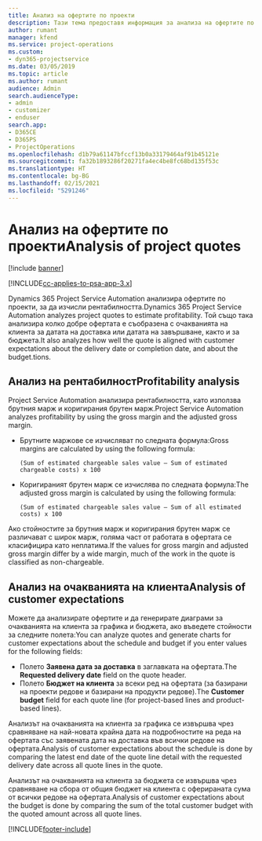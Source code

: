 ```yaml
---
title: Анализ на офертите по проекти
description: Тази тема предоставя информация за анализа на офертите по проекти.
author: rumant
manager: kfend
ms.service: project-operations
ms.custom:
- dyn365-projectservice
ms.date: 03/05/2019
ms.topic: article
ms.author: rumant
audience: Admin
search.audienceType:
- admin
- customizer
- enduser
search.app:
- D365CE
- D365PS
- ProjectOperations
ms.openlocfilehash: d1b79a61147bfccf13b0a33179464af91b45121e
ms.sourcegitcommit: fa32b1893286f20271fa4ec4be8fc68bd135f53c
ms.translationtype: HT
ms.contentlocale: bg-BG
ms.lasthandoff: 02/15/2021
ms.locfileid: "5291246"
---
```

# <a name="analysis-of-project-quotes"></a><span data-ttu-id="20118-103">Анализ на офертите по проекти</span><span class="sxs-lookup"><span data-stu-id="20118-103">Analysis of project quotes</span></span>

[!include [banner](../includes/psa-now-project-operations.md)]

[!INCLUDE[cc-applies-to-psa-app-3.x](../includes/cc-applies-to-psa-app-3x.md)]

<span data-ttu-id="20118-104">Dynamics 365 Project Service Automation анализира офертите по проекти, за да изчисли рентабилността.</span><span class="sxs-lookup"><span data-stu-id="20118-104">Dynamics 365 Project Service Automation analyzes project quotes to estimate profitability.</span></span> <span data-ttu-id="20118-105">Той също така анализира колко добре офертата е съобразена с очакванията на клиента за датата на доставка или датата на завършване, както и за бюджета.</span><span class="sxs-lookup"><span data-stu-id="20118-105">It also analyzes how well the quote is aligned with customer expectations about the delivery date or completion date, and about the budget.tions.</span></span>

## <a name="profitability-analysis"></a><span data-ttu-id="20118-106">Анализ на рентабилност</span><span class="sxs-lookup"><span data-stu-id="20118-106">Profitability analysis</span></span>

<span data-ttu-id="20118-107">Project Service Automation анализира рентабилността, като използва брутния марж и коригирания брутен марж.</span><span class="sxs-lookup"><span data-stu-id="20118-107">Project Service Automation analyzes profitability by using the gross margin and the adjusted gross margin.</span></span>

- <span data-ttu-id="20118-108">Брутните маржове се изчисляват по следната формула:</span><span class="sxs-lookup"><span data-stu-id="20118-108">Gross margins are calculated by using the following formula:</span></span>

  `
    (Sum of estimated chargeable sales value – Sum of estimated chargeable costs) x 100
  `
- <span data-ttu-id="20118-109">Коригираният брутен марж се изчислява по следната формула:</span><span class="sxs-lookup"><span data-stu-id="20118-109">The adjusted gross margin is calculated by using the following formula:</span></span>

  `
    (Sum of estimated chargeable sales value – Sum of all estimated costs) x 100
  `

<span data-ttu-id="20118-110">Ако стойностите за брутния марж и коригирания брутен марж се различават с широк марж, голяма част от работата в офертата се класифицира като неплатима.</span><span class="sxs-lookup"><span data-stu-id="20118-110">If the values for gross margin and adjusted gross margin differ by a wide margin, much of the work in the quote is classified as non-chargeable.</span></span>

## <a name="analysis-of-customer-expectations"></a><span data-ttu-id="20118-111">Анализ на очакванията на клиента</span><span class="sxs-lookup"><span data-stu-id="20118-111">Analysis of customer expectations</span></span>

<span data-ttu-id="20118-112">Можете да анализирате офертите и да генерирате диаграми за очакванията на клиента за графика и бюджета, ако въведете стойности за следните полета:</span><span class="sxs-lookup"><span data-stu-id="20118-112">You can analyze quotes and generate charts for customer expectations about the schedule and budget if you enter values for the following fields:</span></span>

- <span data-ttu-id="20118-113">Полето **Заявена дата за доставка** в заглавката на офертата.</span><span class="sxs-lookup"><span data-stu-id="20118-113">The **Requested delivery date** field on the quote header.</span></span>
- <span data-ttu-id="20118-114">Полето **Бюджет на клиента** за всеки ред на офертата (за базирани на проекти редове и базирани на продукти редове).</span><span class="sxs-lookup"><span data-stu-id="20118-114">The **Customer budget** field for each quote line (for project-based lines and product-based lines).</span></span>

<span data-ttu-id="20118-115">Анализът на очакванията на клиента за графика се извършва чрез сравняване на най-новата крайна дата на подробностите на реда на офертата със заявената дата на доставка във всички редове на офертата.</span><span class="sxs-lookup"><span data-stu-id="20118-115">Analysis of customer expectations about the schedule is done by comparing the latest end date of the quote line detail with the requested delivery date across all quote lines in the quote.</span></span>

<span data-ttu-id="20118-116">Анализът на очакванията на клиента за бюджета се извършва чрез сравняване на сбора от общия бюджет на клиента с оферираната сума от всички редове на офертата.</span><span class="sxs-lookup"><span data-stu-id="20118-116">Analysis of customer expectations about the budget is done by comparing the sum of the total customer budget with the quoted amount across all quote lines.</span></span>


[!INCLUDE[footer-include](../includes/footer-banner.md)]
